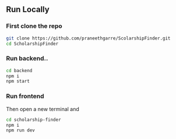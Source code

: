 ## Run Locally
### First clone the repo
```bash
git clone https://github.com/praneethgarre/ScolarshipFinder.git
cd ScholarshipFinder
```

### Run backend..
```bash
cd backend
npm i 
npm start
```
### Run frontend
Then open a new terminal and
```bash
cd scholarship-finder
npm i
npm run dev
````

